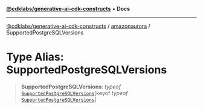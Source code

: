 [**@cdklabs/generative-ai-cdk-constructs**](../../../README.md) • **Docs**

***

[@cdklabs/generative-ai-cdk-constructs](../../../README.md) / [amazonaurora](../README.md) / SupportedPostgreSQLVersions

# Type Alias: SupportedPostgreSQLVersions

> **SupportedPostgreSQLVersions**: *typeof* [`SupportedPostgreSQLVersions`](../variables/SupportedPostgreSQLVersions.md)\[keyof *typeof* [`SupportedPostgreSQLVersions`](../variables/SupportedPostgreSQLVersions.md)\]
